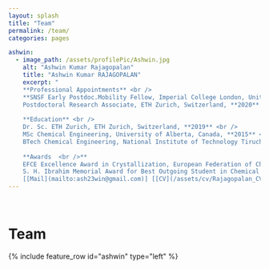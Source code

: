 ```yaml
---
layout: splash
title: "Team"
permalink: /team/
categories: pages

ashwin:
  - image_path: /assets/profilePic/Ashwin.jpg
    alt: "Ashwin Kumar Rajagopalan"
    title: "Ashwin Kumar RAJAGOPALAN"
    excerpt: "
    **Professional Appointments** <br />
    **SNSF Early Postdoc.Mobility Fellow, Imperial College London, United Kingdom** <br />
    Postdoctoral Research Associate, ETH Zurich, Switzerland, **2020** <br /> <br />
    
    **Education** <br />
    Dr. Sc. ETH Zurich, ETH Zurich, Switzerland, **2019** <br />
    MSc Chemical Engineering, University of Alberta, Canada, **2015** <br />
    BTech Chemical Engineering, National Institute of Technology Tiruchirappalli (NITT), India, **2013**  <br /> <br />
    
    **Awards  <br />** 
    EFCE Excellence Award in Crystallization, European Federation of Chemical Engineering, **2020** <br />
    S. H. Ibrahim Memorial Award for Best Outgoing Student in Chemical Engineering (NITT), **2013** <br /> <br />
    [[Mail](mailto:ash23win@gmail.com)] [[CV](/assets/cv/Rajagopalan_CVJan21.pdf)] <a href="https://www.linkedin.com/in/ash23win/"><i class="fas fa-fw fa-linkedin" aria-hidden="true"></i><span></span></a>"
---
```



<br />

Team
=====

{% include feature_row id="ashwin" type="left" %}

